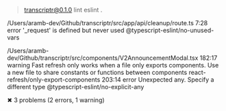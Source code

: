 
> transcriptr@0.1.0 lint
> eslint .


/Users/aramb-dev/Github/transcriptr/src/app/api/cleanup/route.ts
  7:28  error  '_request' is defined but never used  @typescript-eslint/no-unused-vars

/Users/aramb-dev/Github/transcriptr/src/components/V2AnnouncementModal.tsx
  182:17  warning  Fast refresh only works when a file only exports components. Use a new file to share constants or functions between components  react-refresh/only-export-components
  203:14  error    Unexpected any. Specify a different type                                                                                        @typescript-eslint/no-explicit-any

✖ 3 problems (2 errors, 1 warning)

